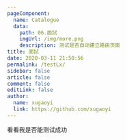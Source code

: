 ```yaml
---
pageComponent:
  name: Catalogue
  data:
    path: 06.面試
    imgUrl: /img/more.png
    description: 测试是否自动建立路由页面
title: 面試
date: 2020-03-11 21:50:56
permalink: /testLx/
sidebar: false
article: false
comment: false
editLink: false
author:
  name: xugaoyi
  link: https://github.com/xugaoyi
---
```



看看我是否能测试成功
